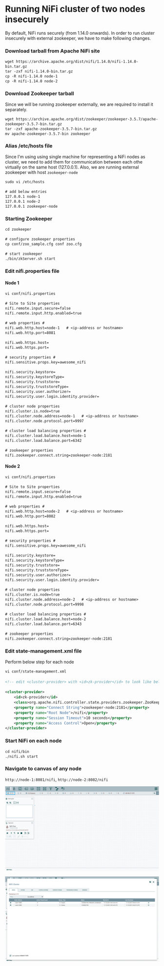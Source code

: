 # Running NiFi cluster of two nodes insecurely
 
By default, NiFi runs securely (from 1.14.0 onwards). In order to run cluster insecurely with external zookeeper, we have to make following changes.

### Download tarball from Apache NiFi site

```shell
wget https://archive.apache.org/dist/nifi/1.14.0/nifi-1.14.0-bin.tar.gz
tar -zxf nifi-1.14.0-bin.tar.gz
cp -R nifi-1.14.0 node-1
cp -R nifi-1.14.0 node-2
```

### Download Zookeeper tarball

Since we will be running zookeeper externally, we are required to install it separately.

```shell
wget https://archive.apache.org/dist/zookeeper/zookeeper-3.5.7/apache-zookeeper-3.5.7-bin.tar.gz
tar -zxf apache-zookeeper-3.5.7-bin.tar.gz
mv apache-zookeeper-3.5.7-bin zookeeper
```

### Alias /etc/hosts file

Since I'm using using single machine for representing a NiFi nodes as cluster, we need to add them for communication between each othe virtually on the same host (127.0.0.1). Also, we are running external zookeeper with host `zookeeper-node`

```shell
sudo vi /etc/hosts

# add below entries
127.0.0.1 node-1
127.0.0.1 node-2
127.0.0.1 zookeeper-node
```

### Starting Zookeeper

```shell
cd zookeeper

# configure zookeeper properties
cp conf/zoo_sample.cfg conf zoo.cfg

# start zookeeper
./bin/zkServer.sh start
```

### Edit nifi.properties file

#### Node 1

```shell
vi conf/nifi.properties

# Site to Site properties
nifi.remote.input.secure=false
nifi.remote.input.http.enabled=true

# web properties #
nifi.web.http.host=node-1   # <ip-address or hostname>
nifi.web.http.port=8081

nifi.web.https.host=
nifi.web.https.port=

# security properties #
nifi.sensitive.props.key=awesome_nifi

nifi.security.keystore=
nifi.security.keystoreType=
nifi.security.truststore=
nifi.security.truststoreType=
nifi.security.user.authorizer=
nifi.security.user.login.identity.provider=

# cluster node properties
nifi.cluster.is.node=true
nifi.cluster.node.address=node-1   # <ip-address or hostname>
nifi.cluster.node.protocol.port=9997

# cluster load balancing properties #
nifi.cluster.load.balance.host=node-1
nifi.cluster.load.balance.port=6342

# zookeeper properties
nifi.zookeeper.connect.string=zookeeper-node:2181
```

#### Node 2

```shell
vi conf/nifi.properties

# Site to Site properties
nifi.remote.input.secure=false
nifi.remote.input.http.enabled=true

# web properties #
nifi.web.http.host=node-2   # <ip-address or hostname>
nifi.web.http.port=8082

nifi.web.https.host=
nifi.web.https.port=

# security properties #
nifi.sensitive.props.key=awesome_nifi

nifi.security.keystore=
nifi.security.keystoreType=
nifi.security.truststore=
nifi.security.truststoreType=
nifi.security.user.authorizer=
nifi.security.user.login.identity.provider=

# cluster node properties
nifi.cluster.is.node=true
nifi.cluster.node.address=node-2   # <ip-address or hostname>
nifi.cluster.node.protocol.port=9998

# cluster load balancing properties #
nifi.cluster.load.balance.host=node-2
nifi.cluster.load.balance.port=6343

# zookeeper properties
nifi.zookeeper.connect.string=zookeeper-node:2181
```

### Edit state-management.xml file

Perform below step for each node
```xml
vi conf/state-management.xml

<!-- edit <cluster-provider> with <id>zk-provider</id> to look like below -->

<cluster-provider>
    <id>zk-provider</id>
    <class>org.apache.nifi.controller.state.providers.zookeeper.ZooKeeperStateProvider</class>
    <property name="Connect String">zookeeper-node:2181</property>
    <property name="Root Node">/nifi</property>
    <property name="Session Timeout">10 seconds</property>
    <property name="Access Control">Open</property>
</cluster-provider>
```
### Start NiFi on each node

```shell
cd nifi/bin
./nifi.sh start
```

### Navigate to canvas of any node

`http://node-1:8081/nifi`, `http://node-2:8082/nifi`

![canvas](./img/canvas.png)


![cluster-page](./img/cluster-page.png)

